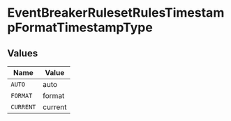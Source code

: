 # EventBreakerRulesetRulesTimestampFormatTimestampType


## Values

| Name      | Value     |
| --------- | --------- |
| `AUTO`    | auto      |
| `FORMAT`  | format    |
| `CURRENT` | current   |